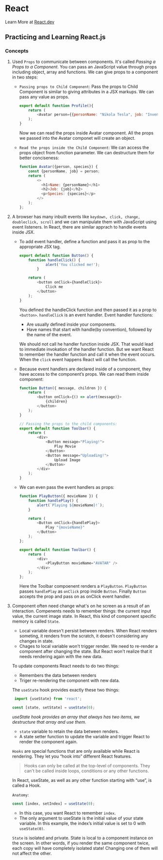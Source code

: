 # React 

Learn More at [React.dev](https://react.dev/)

## Practicing and Learning React.js

### Concepts

1. Used `Props` to communicate between components. It's called *Passing a Props to a Component*. You can pass an JavaScript value through props including object, array and functions. We can give props to a component in two steps:
    -  `Passing props to Child Component`: Pass the props to Child Component is similar to giving attributes in a JSX markups. We can pass any value as props.

        ```javascript
        export default function Profile(){
            return (
                <Avatar person={{personName: "Nikola Tesla", job: "Inventor"}} species="Superhuman" />
            );
        }
        ```
        Now we can read the props inside Avatar component. All the props we passed into the Avatar componet will create an object.
    - `Read the props inside the Child Component`: We can access the props object from function parameter. We can destructure them for better conciseness:
        ```javascript
        function Avatar({person, species}) {
            const {personName, job} = person;
            return (
                <>
                  <h1>Name: {personName}</h1>
                  <h2>Job: {job}</h2>
                  <p>Species: {species}</p>
                </>
            );
        };
        ```

2. A browser has many inbuilt events like `keydown, click, change, doubleclick, scroll` and we can manipulate them with JavaScript using event listeners. In React, there are similar apprach to handle events inside JSX.
    - To add event handler, define a function and pass it as prop to the appropriate JSX tag.
        ```javascript
        export default function Button() {
            function handleClick() {
                    alert('You clicked me!');
                }

            return (
                <button onClick={handleClick}>
                    Click me
                </button>
            );
        }

        ```

        You defined the handleClick function and then passed it as a prop to `<button>`.  `handleClick` is an event handler. Event handler functions:

         - Are usually defined inside your components.
         - Have names that start with handle(by convention), followed by the name of the event.

        We should not call he handler function inside JSX. That would lead to immediate invokation of the handler function. But we want React to remember the handler function and call it when the event occurs. When the `click` event happens React will call the function.

    - Because event handlers are declared inside of a component, they have access to the component’s props. We can read them inside component:

        ```javascript
        function Button({ message, children }) {
            return (
                <button onClick={() => alert(message)}>
                    {children}
                </button>
            );
        }

        // Passing the props to the child components:
        export default function Toolbar() {
            return (
                <div>
                    <Button message="Playing!">
                        Play Movie
                    </Button>
                    <Button message="Uploading!">
                        Upload Image
                    </Button>
                </div>
            );
        }

        ```
    - We can even pass the event handlers as props:
        ```javascript
        function PlayButton({ movieName }) {
            function handlePlay() {
                alert(`Playing ${movieName}!`);
            }

            return (
                <Button onClick={handlePlay}>
                    Play "{movieName}"
                </Button>
            );
        };

        export default function Toolbar() {
            return (
                <div>
                    <PlayButton movieName="AVATAR" />
                </div>
            );
        };

        ```
        Here the Toolbar compoenent renders a `PlayButton`. `PlayButton` passes `handlePlay` as `onClick` prop inside `Button`. Finally `Button` accepts the prop and pass on as onClick event handler.


3. Component often need change what's on he screen as a result of an interaction. Compenents needs to remember things: the current input value, the current image state. In React, this kind of component specific memory is called `State`.
    - Local variable doesn't persist between renders. When React renders someting, it renders from the scratch, it doesn't considering any changes in state.
    - Chages to local variable won't trigger render. We need to re-render a component after changing the state. But React won't realize that it needs rendering again with the new data.

    To update components React needs to do two things:
     - Remembers the data between renders
     - Triger re-rendering the component with new data.
    
   The `useState` hook provides exactly these two things:
   ```javascript
    import {useState} from 'react';

   const [state, setState] = useState(0);
    ```
    *useState hook provides an array that always has two items, we destructure that array and use them.*
     - `state` variable to retain the data between renders.
     - A state setter function to update the variable and trigger React to render the component again.
    
    `Hooks` are special functions that are only available while React is rendering. They let you “hook into” different React features.

    > Hooks can only be called at the top-level of components. They can't be called inside loops, conditions or any other functions.

   In React, useState, as well as any other function starting with “use”, is called a Hook.

    `Anatomy`:    
    ```javascript
    const [index, setIndex] = useState(0); 
    ```
      - In this case, you want React to remember `index`.
      - The only argument to useState is the initial value of your state variable. In this example, the index’s initial value is set to 0 with `useState(0)`.
     
    `State` is isolated and private. State is local to a component instance on the screen. In other words, if you render the same component twice, each copy will have completely isolated state! Changing one of them will not affect the other.

    